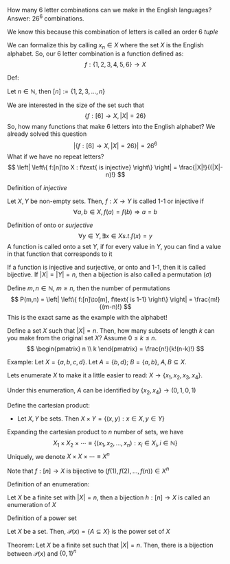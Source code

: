 How many 6 letter combinations can we make in the English languages? Answer: $26^6$ combinations.

We know this because this combination of letters is called an order 6 *tuple*

We can formalize this by calling $x_{n}\in X$ where the set $X$ is the English alphabet. So, our 6 letter combination is a function defined as:
$$
f: \left\{ 1,2,3,4,5,6 \right\} \to X
$$

Def:

Let $n\in \mathbb{N}$, then $[n]:=\left\{ 1,2,3,\dots,n \right\}$

We are interested in the size of the set such that
$$
\left\{ f:[6]\to X, |X|=26 \right\}
$$
So, how many functions that make 6 letters into the English alphabet? We already solved this question
$$
\left| \left\{ f:[6]\to X, |X|=26 \right\}  \right| = 26^6
$$
What if we have no repeat letters?
$$
\left| \left\{ f:[n]\to X : f\text{ is injective} \right\}  \right|  = \frac{|X|!}{(|X|-n)!}
$$

Definition of *injective*

Let $X,Y$ be non-empty sets. Then, $f:X\to Y$ is called 1-1 or injective if
$$
\forall a,b\in X, f(a)=f(b) \Rightarrow a=b
$$

Definition of onto or *surjective*
$$
\forall y \in Y, \exists x\in X s.t. f(x)=y
$$
A function is called onto a set $Y$, if for every value in $Y$, you can find a value in that function that corresponds to it

If a function is injective and surjective, or onto and 1-1, then it is called bijective. If $|X|=|Y|=n$, then a bijection is also called a permutation $(\sigma)$

Define $m,n\in \mathbb{N}$, $m\geq n$, then the number of permutations
$$
P(m,n) = \left| \left\{ f:[n]\to[m], f\text{ is 1-1} \right\} \right| = \frac{m!}{(m-n)!}
$$
This is the exact same as the example with the alphabet!

Define a set $X$ such that $|X|=n$. Then, how many subsets of length $k$ can you make from the original set $X?$ Assume $0\leq k\leq n$.
$$
\begin{pmatrix}
n \\
k
\end{pmatrix} = \frac{n!}{k!(n-k)!}
$$

Example: Let $X=\left\{ a, b, c, d \right\}$. Let $A=\left\{ b, d \right\}$; $B=\left\{ a, b \right\}$, $A, B\subseteq X$.

Lets enumerate $X$ to make it a little easier to read: $X\to \{ x_{1}, x_{2}, x_{3}, x_{4} \}$.

Under this enumeration, $A$ can be identified by $\{ x_{2}, x_{4} \}\to(0, 1, 0, 1)$

Define the cartesian product:
- Let $X, Y$ be sets. Then $X\times Y = \{ (x, y) : x\in X, y\in Y \}$

Expanding the cartesian product to $n$ number of sets, we have
$$
X_{1}\times X_{2}\times\cdots \equiv \{ (x_{1}, x_{2}, \dots, x_{n}) : x_{i}\in X_{i}, i\in \mathbb{N} \}
$$
Uniquely, we denote $X\times X\times\cdots \equiv X^n$

Note that $f : [n]\to X$ is bijective to $(f(1), f(2), \dots, f(n))\in X^n$

Definition of an enumeration:

Let $X$ be a finite set with $|X|=n$, then a bijection $h : [n]\to X$ is called an enumeration of $X$

Definition of a power set

Let $X$ be a set. Then, $\mathcal{P}(x)=\{ A\subseteq X \}$ is the power set of $X$

Theorem: Let $X$ be a finite set such that $|X|=n$. Then, there is a bijection between $\mathcal{P}(x)$ and $\{ 0,1 \}^n$
